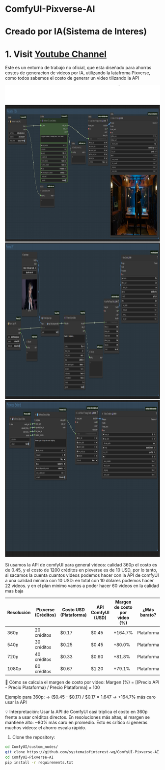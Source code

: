 # ComfyUI-Pixverse-AI
# Creado por IA(Sistema de Interes)
# 1. Visit [Youtube Channel](https://www.youtube.com/@IA.Sistema.de.Interes)

Este es un entorno de trabajo no oficial, que esta diseñado para ahorras costos de generacion de videos por IA, utilizando la latafroma Pixverse, como todos sabemos el costo de generar un video tilizando la API

<img width="1502" height="510" alt="image" src="https://raw.githubusercontent.com/systemaiofinterest-wq/ComfyUI-Pixverse-AI/refs/heads/main/texttovideo_comfyui.png" />

<img width="1502" height="510" alt="image" src="https://raw.githubusercontent.com/systemaiofinterest-wq/ComfyUI-Pixverse-AI/refs/heads/main/imagetovideo_comfyui.png" />

<img width="1502" height="510" alt="image" src="https://raw.githubusercontent.com/systemaiofinterest-wq/ComfyUI-Pixverse-AI/refs/heads/main/extendtovideo_comfyui.png" />


Si usamos la API de comfyUI para general videos:
calidad 360p el costo es de 0.45, y el costo de 1200 créditos en pixverse es de 10 USD, por lo tanto, si sacamos la cuenta cuantos videos podemos hacer con la API de comfyUI a una calidad mínima con 10 USD:
en total con 10 dólares podemos hacer 22 videos.
y en el plan minimo vamos a poder hacer 60 videos en la calidad mas baja

Resolución | Pixverse (Créditos) | Costo USD (Plataforma) | API ComfyUI (USD) | Margen de costo por video (%) | ¿Más barato?
-----------|---------------------|------------------------|-------------------|-------------------------------|---------------
360p       | 20 créditos         | $0.17                  | $0.45             | +164.7%                       | Plataforma
540p       | 30 créditos         | $0.25                  | $0.45             | +80.0%                        | Plataforma
720p       | 40 créditos         | $0.33                  | $0.60             | +81.8%                        | Plataforma
1080p      | 80 créditos         | $0.67                  | $1.20             | +79.1%                        | Plataforma


📌 Cómo se calcula el margen de costo por video:
Margen (%) = [(Precio API - Precio Plataforma) / Precio Plataforma] × 100 

Ejemplo para 360p:
→ ($0.45 - $0.17) / $0.17 = 1.647 → +164.7% más caro usar la API

💡 Interpretación:
Usar la API de ComfyUI casi triplica el costo en 360p frente a usar créditos directos.
En resoluciones más altas, el margen se mantiene alto: ~80% más caro en promedio.
Esto es crítico si generas muchos videos: el ahorro escala rápido.


1. Clone the repository:
```bash
cd ComfyUI/custom_nodes/
git clone https://github.com/systemaiofinterest-wq/ComfyUI-Pixverse-AI.git
cd ComfyUI-Pixverse-AI
pip install -r requirements.txt
```

